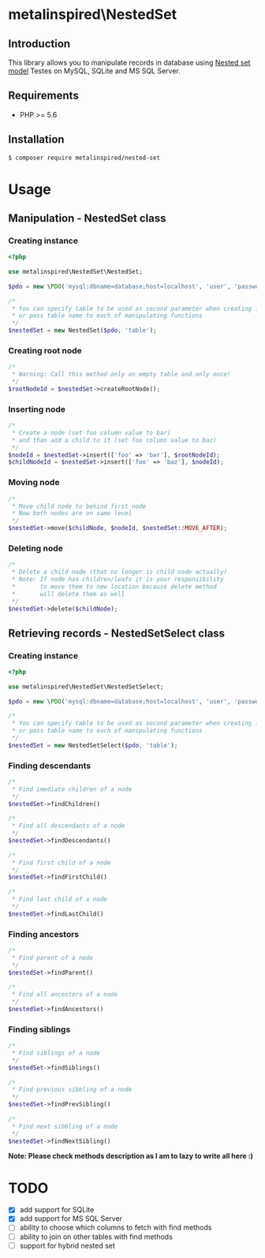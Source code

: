 # metalinspired\NestedSet

## Introduction

This library allows you to manipulate records in database using [Nested set model](https://en.wikipedia.org/wiki/Nested_set_model)
Testes on MySQL, SQLite and MS SQL Server.

## Requirements

* PHP >= 5.6

## Installation

```bash
$ composer require metalinspired/nested-set
```

# Usage
## Manipulation - NestedSet class
### Creating instance

```php
<?php
 
use metalinspired\NestedSet\NestedSet;
 
$pdo = new \PDO('mysql:dbname=database;host=localhost', 'user', 'password');
 
/*
 * You can specify table to be used as second parameter when creating instance
 * or pass table name to each of manipulating functions
 */
$nestedSet = new NestedSet($pdo, 'table');
```

### Creating root node

```php
/*
 * Warning: Call this method only on empty table and only once!
 */
$rootNodeId = $nestedSet->createRootNode();
```

### Inserting node

```php
/*
 * Create a node (set foo column value to bar) 
 * and than add a child to it (set foo column value to baz)
 */
$nodeId = $nestedSet->insert(['foo' => 'bar'], $rootNodeId);
$childNodeId = $nestedSet->insert(['foo' => 'baz'], $nodeId);
```

### Moving node

```php
/*
 * Move child node to behind first node
 * Now both nodes are on same level
 */
$nestedSet->move($childNode, $nodeId, $nestedSet::MOVE_AFTER);
```

### Deleting node

```php
/*
 * Delete a child node (that no longer is child node actually)
 * Note: If node has children/leafs it is your responsibility
 *       to move them to new location because delete method
 *       will delete them as well
 */
$nestedSet->delete($childNode);
```

## Retrieving records - NestedSetSelect class
### Creating instance

```php
<?php
 
use metalinspired\NestedSet\NestedSetSelect;
 
$pdo = new \PDO('mysql:dbname=database;host=localhost', 'user', 'password');
 
/*
 * You can specify table to be used as second parameter when creating instance
 * or pass table name to each of manipulating functions
 */
$nestedSet = new NestedSetSelect($pdo, 'table');
```

### Finding descendants

```php
/*
 * Find imediate children of a node
 */
$nestedSet->findChildren()
 
/*
 * Find all descendants of a node
 */
$nestedSet->findDescendants()
 
/*
 * Find first child of a node
 */
$nestedSet->findFirstChild()
 
/*
 * Find last child of a node
 */
$nestedSet->findLastChild()
```

### Finding ancestors

```php
/*
 * Find parent of a node
 */
$nestedSet->findParent()
 
/*
 * Find all ancestors of a node
 */
$nestedSet->findAncestors()
```

### Finding siblings

```php
/*
 * Find siblings of a node
 */
$nestedSet->findSiblings()
 
/*
 * Find previous sibbling of a node
 */
$nestedSet->findPrevSibling()
 
/*
 * Find next sibbling of a node
 */
$nestedSet->findNextSibling()
```

**Note: Please check methods description as I am to lazy to write all here :)**

# TODO
- [x] add support for SQLite
- [x] add support for MS SQL Server
- [ ] ability to choose which columns to fetch with find methods
- [ ] ability to join on other tables with find methods
- [ ] support for hybrid nested set